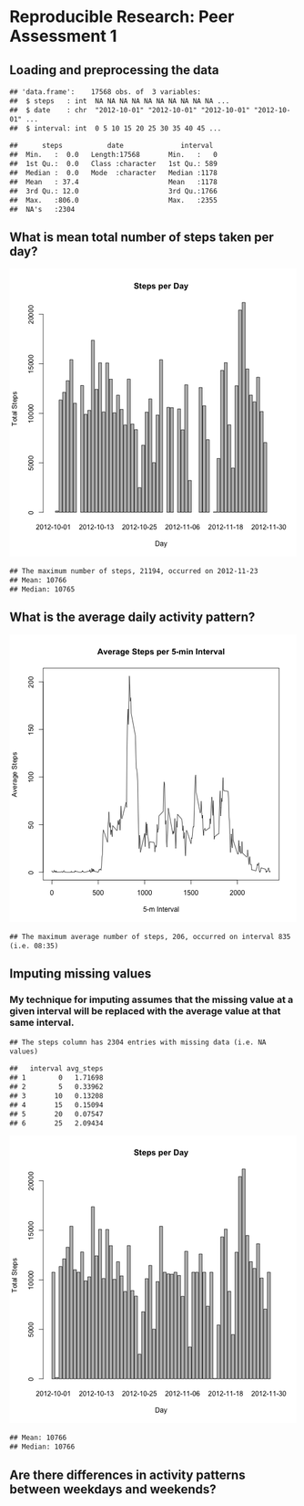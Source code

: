 # Reproducible Research: Peer Assessment 1



## Loading and preprocessing the data

```
## 'data.frame':	17568 obs. of  3 variables:
##  $ steps   : int  NA NA NA NA NA NA NA NA NA NA ...
##  $ date    : chr  "2012-10-01" "2012-10-01" "2012-10-01" "2012-10-01" ...
##  $ interval: int  0 5 10 15 20 25 30 35 40 45 ...
```

```
##      steps           date              interval   
##  Min.   :  0.0   Length:17568       Min.   :   0  
##  1st Qu.:  0.0   Class :character   1st Qu.: 589  
##  Median :  0.0   Mode  :character   Median :1178  
##  Mean   : 37.4                      Mean   :1178  
##  3rd Qu.: 12.0                      3rd Qu.:1766  
##  Max.   :806.0                      Max.   :2355  
##  NA's   :2304
```


## What is mean total number of steps taken per day?
![plot of chunk unnamed-chunk-2](figure/unnamed-chunk-2.png) 

```
## The maximum number of steps, 21194, occurred on 2012-11-23
## Mean: 10766
## Median: 10765
```


## What is the average daily activity pattern?
![plot of chunk unnamed-chunk-3](figure/unnamed-chunk-3.png) 

```
## The maximum average number of steps, 206, occurred on interval 835 (i.e. 08:35)
```



## Imputing missing values
### My technique for imputing assumes that the missing value at a given interval will be replaced with the average value at that same interval.

```
## The steps column has 2304 entries with missing data (i.e. NA values)
```

```
##   interval avg_steps
## 1        0   1.71698
## 2        5   0.33962
## 3       10   0.13208
## 4       15   0.15094
## 5       20   0.07547
## 6       25   2.09434
```

![plot of chunk unnamed-chunk-4](figure/unnamed-chunk-4.png) 

```
## Mean: 10766
## Median: 10766
```


## Are there differences in activity patterns between weekdays and weekends?




